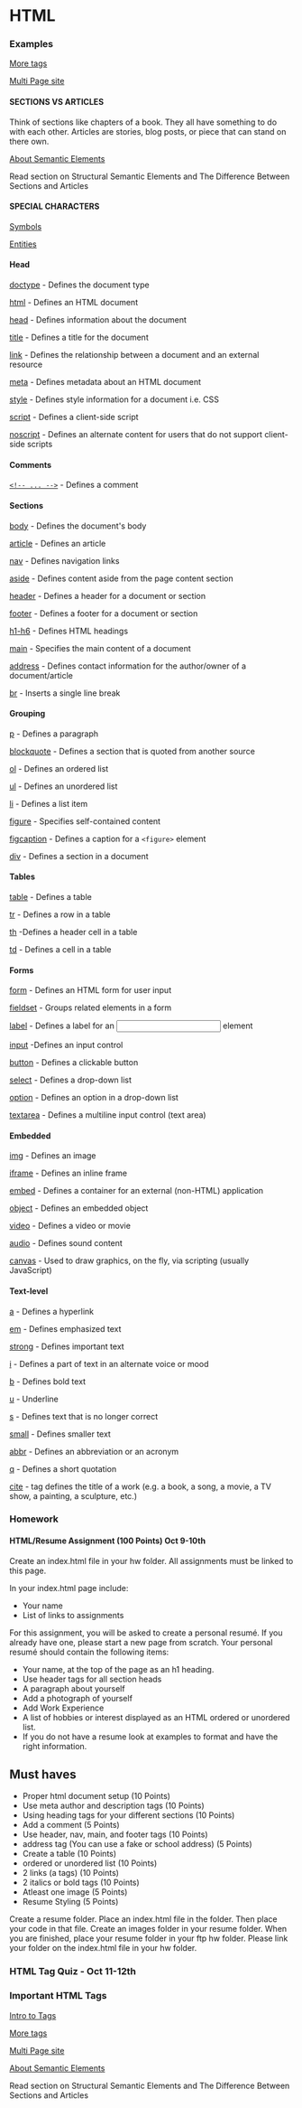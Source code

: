 # HTML

### Examples

[More tags](https://github.com/zevenrodriguez/CIM111/tree/master/week7/moreTags)

[Multi Page site](https://github.com/zevenrodriguez/CIM111/tree/master/week7/aboutMe)

#### SECTIONS VS ARTICLES

Think of sections like chapters of a book. They all have something to do with each other. Articles are stories, blog posts, or piece that can stand on there own.

[About Semantic Elements](http://vanseodesign.com/web-design/html5-semantic-elements/)

Read section on Structural Semantic Elements and The Difference Between Sections and Articles

#### SPECIAL CHARACTERS

[Symbols](http://www.w3schools.com/html/html_symbols.asp)

[Entities](http://www.w3schools.com/html/html_entities.asp)

#### Head

[doctype](http://www.w3schools.com/tags/tag_doctype.asp) - Defines the document type

[html](http://www.w3schools.com/tags/tag_html.asp) - Defines an HTML document

[head](http://www.w3schools.com/tags/tag_head.asp) - Defines information about the document

[title](http://www.w3schools.com/tags/tag_title.asp) - Defines a title for the document

[link](http://www.w3schools.com/tags/tag_link.asp) - Defines the relationship between a document and an external resource

[meta](http://www.w3schools.com/tags/tag_meta.asp) - Defines metadata about an HTML document

[style](http://www.w3schools.com/tags/tag_style.asp) - Defines style information for a document i.e. CSS

[script](http://www.w3schools.com/tags/tag_script.asp) - Defines a client-side script

[noscript](http://www.w3schools.com/tags/tag_noscript.asp) - Defines an alternate content for users that do not support client-side scripts

#### Comments

[```<!-- ... -->```](http://www.w3schools.com/tags/tag_comment.asp)  - Defines a comment

#### Sections

[body](http://www.w3schools.com/tags/tag_body.asp) - Defines the document's body

[article](http://www.w3schools.com/tags/tag_article.asp) - Defines an article

[nav](http://www.w3schools.com/tags/tag_nav.asp) - Defines navigation links

[aside](http://www.w3schools.com/tags/tag_aside.asp) - Defines content aside from the page content section

[header](http://www.w3schools.com/tags/tag_footer.asp) - Defines a header for a document or section

[footer](http://www.w3schools.com/tags/tag_footer.asp) - Defines a footer for a document or section

[h1-h6](http://www.w3schools.com/tags/tag_hn.asp) - Defines HTML headings

[main](http://www.w3schools.com/tags/tag_main.asp) - Specifies the main content of a document

[address](http://www.w3schools.com/tags/tag_address.asp) - Defines contact information for the author/owner of a document/article

[br](http://www.w3schools.com/tags/tag_br.asp) - Inserts a single line break

#### Grouping

[p](http://www.w3schools.com/tags/tag_p.asp) - Defines a paragraph

[blockquote](http://www.w3schools.com/tags/tag_blockquote.asp) - Defines a section that is quoted from another source

[ol](http://www.w3schools.com/tags/tag_ol.asp) - Defines an ordered list

[ul](http://www.w3schools.com/tags/tag_ul.asp) - Defines an unordered list

[li](http://www.w3schools.com/tags/tag_li.asp) - Defines a list item

[figure](http://www.w3schools.com/tags/tag_figure.asp) - Specifies self-contained content

[figcaption](http://www.w3schools.com/tags/tag_figcaption.asp) - Defines a caption for a ```<figure>``` element

[div](http://www.w3schools.com/tags/tag_div.asp) - Defines a section in a document

#### Tables

[table](http://www.w3schools.com/tags/tag_table.asp) - Defines a table

[tr](http://www.w3schools.com/tags/tag_tr.asp) - Defines a row in a table

[th](http://www.w3schools.com/tags/tag_th.asp) -Defines a header cell in a table

[td](http://www.w3schools.com/tags/tag_td.asp) - Defines a cell in a table

#### Forms

[form](http://www.w3schools.com/tags/tag_form.asp) - Defines an HTML form for user input

[fieldset](http://www.w3schools.com/tags/tag_fieldset.asp) - Groups related elements in a form

[label](http://www.w3schools.com/tags/tag_label.asp) - Defines a label for an <input> element

[input](http://www.w3schools.com/tags/tag_input.asp) -Defines an input control

[button](http://www.w3schools.com/tags/tag_button.asp) - Defines a clickable button

[select](http://www.w3schools.com/tags/tag_select.asp) - Defines a drop-down list

[option](http://www.w3schools.com/tags/tag_option.asp) - Defines an option in a drop-down list

[textarea](http://www.w3schools.com/tags/tag_textarea.asp) - Defines a multiline input control (text area)

#### Embedded

[img](http://www.w3schools.com/tags/tag_img.asp) - Defines an image

[iframe](http://www.w3schools.com/tags/tag_iframe.asp) - Defines an inline frame

[embed](http://www.w3schools.com/tags/tag_embed.asp) - Defines a container for an external (non-HTML) application

[object](http://www.w3schools.com/tags/tag_object.asp) - Defines an embedded object

[video](http://www.w3schools.com/tags/tag_video.asp) - Defines a video or movie

[audio](http://www.w3schools.com/tags/tag_audio.asp) - Defines sound content

[canvas](http://www.w3schools.com/tags/tag_canvas.asp) - Used to draw graphics, on the fly, via scripting (usually JavaScript)

#### Text-level

[a](http://www.w3schools.com/tags/tag_a.asp) - Defines a hyperlink

[em](http://www.w3schools.com/tags/tag_em.asp) - Defines emphasized text

[strong](http://www.w3schools.com/tags/tag_strong.asp) - Defines important text

[i](http://www.w3schools.com/tags/tag_i.asp) - Defines a part of text in an alternate voice or mood

[b](http://www.w3schools.com/tags/tag_b.asp) - Defines bold text

[u](http://www.w3schools.com/tags/tag_u.asp) - Underline

[s](http://www.w3schools.com/tags/tag_s.asp) - Defines text that is no longer correct

[small](http://www.w3schools.com/tags/tag_small.asp) - Defines smaller text

[abbr](http://www.w3schools.com/tags/tag_abbr.asp) - Defines an abbreviation or an acronym

[q](http://www.w3schools.com/tags/tag_q.asp) - Defines a short quotation

[cite](http://www.w3schools.com/tags/tag_cite.asp) -  tag defines the title of a work (e.g. a book, a song, a movie, a TV show, a painting, a sculpture, etc.)



### Homework

#### HTML/Resume Assignment (100 Points) Oct 9-10th

Create an index.html file in your hw folder. All assignments must be linked to this page. 

In your index.html page include:

* Your name
* List of links to assignments

For this assignment, you will be asked to create a personal resumé. If you already have one, please start a new page from scratch. Your personal resumé should contain the following items:

* Your name, at the top of the page as an h1 heading.
* Use header tags for all section heads
* A paragraph about yourself
* Add a photograph of yourself
* Add Work Experience
* A list of hobbies or interest displayed as an HTML ordered or unordered list.
* If you do not have a resume look at examples to format and have the right information.

## Must haves
* Proper html document setup (10 Points)
* Use meta author and description tags (10 Points)
* Using heading tags for your different sections (10 Points)
* Add a comment (5 Points)
* Use header, nav, main, and footer tags (10 Points)
* address tag (You can use a fake or school address) (5 Points)
* Create a table (10 Points)
* ordered or unordered list (10 Points)
* 2 links (a tags) (10 Points)
* 2 italics or bold tags (10 Points)
* Atleast one image (5 Points)
* Resume Styling (5 Points)

Create a resume folder. Place an index.html file in the folder. Then place your code in that file. Create an images folder in your resume folder. When you are finished, place your resume folder in your ftp hw folder. Please link your folder on the index.html file in your hw folder.

### HTML Tag Quiz - Oct 11-12th

### Important HTML Tags

[Intro to Tags](https://github.com/zevenrodriguez/CIM111/blob/master/week6/examples/basicTags.html)

[More tags](https://github.com/zevenrodriguez/CIM111/tree/master/week7/moreTags)

[Multi Page site](https://github.com/zevenrodriguez/CIM111/tree/master/week7/aboutMe)

[About Semantic Elements](http://vanseodesign.com/web-design/html5-semantic-elements/)

Read section on Structural Semantic Elements and The Difference Between Sections and Articles

